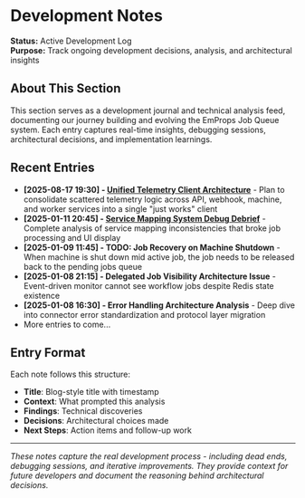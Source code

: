 # Development Notes

**Status:** Active Development Log  
**Purpose:** Track ongoing development decisions, analysis, and architectural insights

## About This Section

This section serves as a development journal and technical analysis feed, documenting our journey building and evolving the EmProps Job Queue system. Each entry captures real-time insights, debugging sessions, architectural decisions, and implementation learnings.

## Recent Entries

- **[2025-08-17 19:30] - [Unified Telemetry Client Architecture](./2025-08-17-unified-telemetry-client-architecture.md)** - Plan to consolidate scattered telemetry logic across API, webhook, machine, and worker services into a single "just works" client
- **[2025-01-11 20:45] - [Service Mapping System Debug Debrief](./2025-01-11-service-mapping-system-debug-debrief.md)** - Complete analysis of service mapping inconsistencies that broke job processing and UI display
- **[2025-01-09 11:45] - TODO: Job Recovery on Machine Shutdown** - When machine is shut down mid active job, the job needs to be released back to the pending jobs queue
- **[2025-01-08 21:15] - Delegated Job Visibility Architecture Issue** - Event-driven monitor cannot see workflow jobs despite Redis state existence
- **[2025-01-08 16:30] - Error Handling Architecture Analysis** - Deep dive into connector error standardization and protocol layer migration
- More entries to come...

## Entry Format

Each note follows this structure:
- **Title**: Blog-style title with timestamp
- **Context**: What prompted this analysis
- **Findings**: Technical discoveries
- **Decisions**: Architectural choices made
- **Next Steps**: Action items and follow-up work

---

*These notes capture the real development process - including dead ends, debugging sessions, and iterative improvements. They provide context for future developers and document the reasoning behind architectural decisions.*